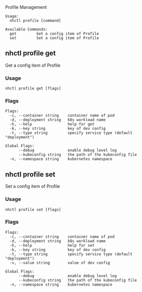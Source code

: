 Profile Management

```
Usage:
  nhctl profile [command]

Available Commands:
  get         Get a config item of Profile
  set         Set a config item of Profile
```

## nhctl profile get

Get a config item of Profile

### Usage

```
nhctl profile get [flags]
```

### Flags

```
Flags:
  -c, --container string    container name of pod
  -d, --deployment string   k8s workload name
  -h, --help                help for get
  -k, --key string          key of dev config
  -t, --type string         specify service type (default "deployment")

Global Flags:
      --debug               enable debug level log
      --kubeconfig string   the path of the kubeconfig file
  -n, --namespace string    kubernetes namespace
```

## nhctl profile set

Set a config item of Profile

### Usage

```
nhctl profile set [flags]
```

### Flags

```
Flags:
  -c, --container string    container name of pod
  -d, --deployment string   k8s workload name
  -h, --help                help for set
  -k, --key string          key of dev config
  -t, --type string         specify service type (default "deployment")
  -v, --value string        value of dev config

Global Flags:
      --debug               enable debug level log
      --kubeconfig string   the path of the kubeconfig file
  -n, --namespace string    kubernetes namespace
```
